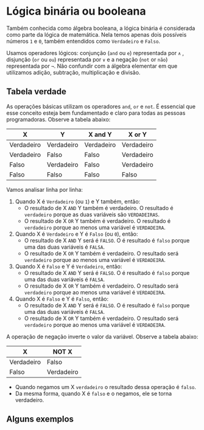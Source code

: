 # Lógica binária ou booleana

Também conhecida como álgebra booleana, a lógica binária é considerada como parte da lógica de matemática.
Nela temos apenas dois possíveis números `1` e `0`, também entendidos como `Verdadeiro` e `Falso`.

Usamos operadores lógicos: conjunção (`and` ou `e`) representada por `∧` , disjunção (`or` ou `ou`) representada por `∨` e a negação (`not` or `não`) representada por `¬`.
Não confundir com a álgebra elementar em que utilizamos adição, subtração, multiplicação e divisão.

## Tabela verdade

As operações básicas utilizam os operadores `and`, `or` e `not`. É essencial que esse conceito esteja bem fundamentado e
claro para todas as pessoas programadoras. Observe a tabela abaixo:

| X          | Y          | X and Y    | X or Y     |
|------------|------------|------------|------------|
| Verdadeiro | Verdadeiro | Verdadeiro | Verdadeiro |
| Verdadeiro | Falso      | Falso      | Verdadeiro |
| Falso      | Verdadeiro | Falso      | Verdadeiro |
| Falso      | Falso      | Falso      | Falso      |

Vamos analisar linha por linha:
1. Quando X é `Verdadeiro` (ou `1`) e Y também, então:
    - O resultado de X `AND` Y também é verdadeiro. O resultado é `verdadeiro` porque as duas variáveis são `VERDADEIRAS`.
    - O resultado de X `OR` Y também é verdadeiro. O resultado é `verdadeiro` porque ao menos uma variável é `VERDADEIRA`.
0. Quando X é `Verdadeiro` e Y é `Falso` (ou `0`), então:
    - O resultado de X `AND` Y será é `FALSO`. O é resultado é `falso` porque uma das duas variáveis é `FALSA`.
    - O resultado de X `OR` Y também é verdadeiro. O resultado será `verdadeiro` porque ao menos uma variável é `VERDADEIRA`.
0. Quando X é `Falso` e Y é `Verdadeiro`, então:
    - O resultado de X `AND` Y será é `FALSO`. O é resultado é `falso` porque uma das duas variáveis é `FALSA`.
    - O resultado de X `OR` Y também é verdadeiro. O resultado será `verdadeiro` porque ao menos uma variável é `VERDADEIRA`.
0. Quando X é `Falso` e Y é `Falso`, então:
    - O resultado de X `AND` Y será é `FALSO`. O é resultado é `falso` porque uma das duas variáveis é `FALSA`.
    - O resultado de X `OR` Y também é verdadeiro. O resultado será `verdadeiro` porque ao menos uma variável é `VERDADEIRA`.

A operação de negação inverte o valor da variável. Observe a tabela abaixo: 

| X          | NOT X      |
|------------|------------|
| Verdadeiro | Falso      |
| Falso      | Verdadeiro |

- Quando negamos um X `verdadeiro` o resultado dessa operação é `falso`.
- Da mesma forma, quando X é `falso` e o negamos, ele se torna verdadeiro.

## Alguns exemplos


